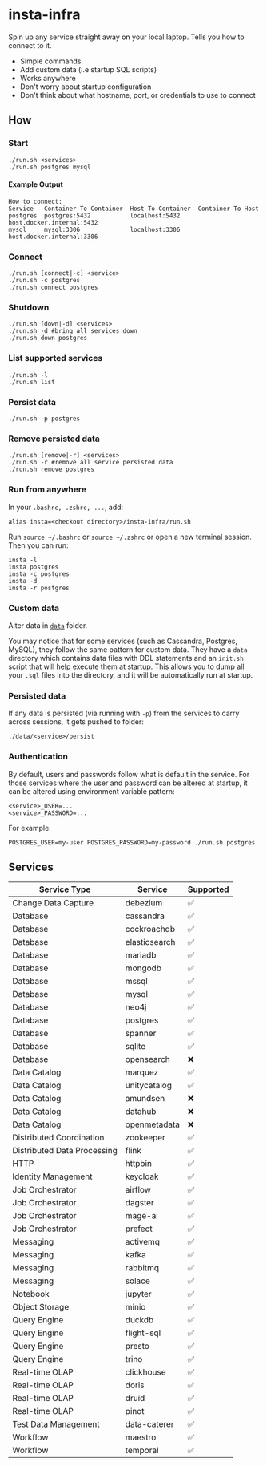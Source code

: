 # insta-infra

Spin up any service straight away on your local laptop. Tells you how to connect to it.

- Simple commands
- Add custom data (i.e startup SQL scripts)
- Works anywhere
- Don't worry about startup configuration
- Don't think about what hostname, port, or credentials to use to connect

## How

### Start

```shell
./run.sh <services>
./run.sh postgres mysql
```

#### Example Output

```shell
How to connect:
Service   Container To Container  Host To Container  Container To Host
postgres  postgres:5432           localhost:5432     host.docker.internal:5432
mysql     mysql:3306              localhost:3306     host.docker.internal:3306
```

### Connect

```shell
./run.sh [connect|-c] <service>
./run.sh -c postgres
./run.sh connect postgres
```

### Shutdown

```shell
./run.sh [down|-d] <services>
./run.sh -d #bring all services down
./run.sh down postgres
```

### List supported services

```shell
./run.sh -l
./run.sh list
```

### Persist data

```shell
./run.sh -p postgres
```

### Remove persisted data

```shell
./run.sh [remove|-r] <services>
./run.sh -r #remove all service persisted data
./run.sh remove postgres
```

### Run from anywhere

In your `.bashrc, .zshrc, ...`, add:

```shell
alias insta=<checkout directory>/insta-infra/run.sh
```

Run `source ~/.bashrc` or `source ~/.zshrc` or open a new terminal session. Then you can run:

```shell
insta -l
insta postgres
insta -c postgres
insta -d
insta -r postgres
```

### Custom data

Alter data in [`data`](data) folder.
  
You may notice that for some services (such as Cassandra, Postgres, MySQL), they follow the same pattern for custom
data. They have a `data` directory which contains data files with DDL statements and an `init.sh` script that will help
execute them at startup. This allows you to dump all your `.sql` files into the directory, and it will be automatically
run at startup.


### Persisted data

If any data is persisted (via running with `-p`) from the services to carry across sessions, it gets pushed to folder:

`./data/<service>/persist`

### Authentication

By default, users and passwords follow what is default in the service. For those services where the user and password
can be altered at startup, it can be altered using environment variable pattern:
```shell
<service>_USER=...
<service>_PASSWORD=...
```

For example:
```shell
POSTGRES_USER=my-user POSTGRES_PASSWORD=my-password ./run.sh postgres
```

## Services

| Service Type                | Service       | Supported |
|-----------------------------|---------------|-----------|
| Change Data Capture         | debezium      | ✅         |
| Database                    | cassandra     | ✅         |
| Database                    | cockroachdb   | ✅         |
| Database                    | elasticsearch | ✅         |
| Database                    | mariadb       | ✅         |
| Database                    | mongodb       | ✅         |
| Database                    | mssql         | ✅         |
| Database                    | mysql         | ✅         |
| Database                    | neo4j         | ✅         |
| Database                    | postgres      | ✅         |
| Database                    | spanner       | ✅         |
| Database                    | sqlite        | ✅         |
| Database                    | opensearch    | ❌         |
| Data Catalog                | marquez       | ✅         |
| Data Catalog                | unitycatalog  | ✅         |
| Data Catalog                | amundsen      | ❌         |
| Data Catalog                | datahub       | ❌         |
| Data Catalog                | openmetadata  | ❌         |
| Distributed Coordination    | zookeeper     | ✅         |
| Distributed Data Processing | flink         | ✅         |
| HTTP                        | httpbin       | ✅         |
| Identity Management         | keycloak      | ✅         |
| Job Orchestrator            | airflow       | ✅         |
| Job Orchestrator            | dagster       | ✅         |
| Job Orchestrator            | mage-ai       | ✅         |
| Job Orchestrator            | prefect       | ✅         |
| Messaging                   | activemq      | ✅         |
| Messaging                   | kafka         | ✅         |
| Messaging                   | rabbitmq      | ✅         |
| Messaging                   | solace        | ✅         |
| Notebook                    | jupyter       | ✅         |
| Object Storage              | minio         | ✅         |
| Query Engine                | duckdb        | ✅         |
| Query Engine                | flight-sql    | ✅         |
| Query Engine                | presto        | ✅         |
| Query Engine                | trino         | ✅         |
| Real-time OLAP              | clickhouse    | ✅         |
| Real-time OLAP              | doris         | ✅         |
| Real-time OLAP              | druid         | ✅         |
| Real-time OLAP              | pinot         | ✅         |
| Test Data Management        | data-caterer  | ✅         |
| Workflow                    | maestro       | ✅         | 
| Workflow                    | temporal      | ✅         | 

